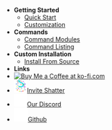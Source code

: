 <!-- docs/_sidebar.md -->



- **Getting Started**
    - [Quick Start](/quickstart)
    - [Customization](/customize)
- **Commands**
    - [Command Modules](/command_details)
    - [Command Listing](/command_listing)
- **Custom Installation**
    - [Install From Source](/install_source)
- **Links**
- <a href='https://ko-fi.com/N4N42SM6N' target='_blank'><img height='36' style='border:0px;height:36px;' src='https://cdn.ko-fi.com/cdn/kofi1.png?v=2' border='0' alt='Buy Me a Coffee at ko-fi.com' /></a>
- [<img src="./_media/discord/discord_logo.svg" width="30">Invite Shatter](https://discord.com/oauth2/authorize?client_id=755597498843922454&scope=bot&permissions=3468358)
- [<img src="./_media/icons/discord_logo_white.svg" width="30">Our Discord](https://discord.gg/kmtxJganQ2)
- [<img src="./_media/icons/GitHub-Mark-Light-32px.png">Github](https://github.com/Soyvolon/Shatter)